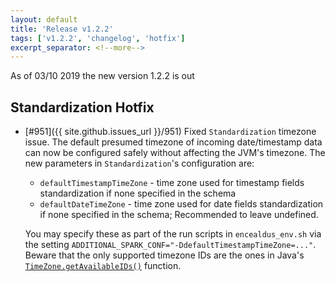 ```yaml
---
layout: default
title: 'Release v1.2.2'
tags: ['v1.2.2', 'changelog', 'hotfix']
excerpt_separator: <!--more-->
---
```

As of 03/10 2019 the new version 1.2.2 is out
<!--more-->

## Standardization Hotfix
- [#951]({{ site.github.issues_url }}/951) Fixed `Standardization` timezone issue. 
The default presumed timezone of incoming date/timestamp data can now be configured safely without affecting the JVM's timezone.
The new parameters in `Standardization`'s configuration are:
  * `defaultTimestampTimeZone` - time zone used for timestamp fields standardization if none specified in the schema
  * `defaultDateTimeZone` - time zone used for date fields standardization if none specified in the schema; Recommended to leave undefined.

  You may specify these as part of the run scripts in `encealdus_env.sh` via the setting `ADDITIONAL_SPARK_CONF="-DdefaultTimestampTimeZone=..."`. 
  Beware that the only supported timezone IDs are the ones in Java's [`TimeZone.getAvailableIDs()`](https://docs.oracle.com/javase/8/docs/api/java/util/TimeZone.html#getAvailableIDs--) function.
